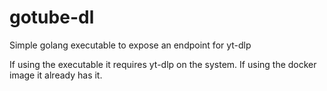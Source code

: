 # gotube-dl
Simple golang executable to expose an endpoint for yt-dlp

If using the executable it requires yt-dlp on the system. If using the docker image it already has it.
